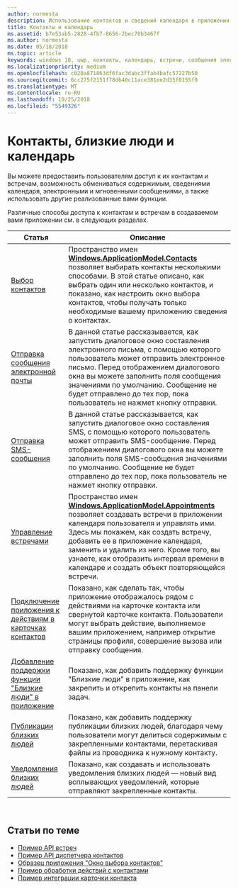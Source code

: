 ```yaml
---
author: normesta
description: Использование контактов и сведений календаря в приложении UWP.
title: Контакты и календарь
ms.assetid: b7e53ab5-2828-4fb7-8656-2bec70b3467f
ms.author: normesta
ms.date: 05/18/2018
ms.topic: article
keywords: windows 10, uwp, контакты, календарь, встречи, сообщения электронной почты
ms.localizationpriority: medium
ms.openlocfilehash: c020a871863df6fac3dabc3ffab4bafc57227b50
ms.sourcegitcommit: 6cc275f2151f78db40c11ace381ee2d35f0155f9
ms.translationtype: MT
ms.contentlocale: ru-RU
ms.lasthandoff: 10/25/2018
ms.locfileid: "5549326"
---
```

# <a name="contacts-my-people-and-calendar"></a>Контакты, близкие люди и календарь


Вы можете предоставить пользователям доступ к их контактам и встречам, возможность обмениваться содержимым, сведениями календаря, электронными и мгновенными сообщениями, а также использовать другие реализованные вами функции.

Различные способы доступа к контактам и встречам в создаваемом вами приложении см. в следующих разделах.

| Статья | Описание |
|-------|-------------|
| [Выбор контактов](selecting-contacts.md) | Пространство имен [<strong>Windows.ApplicationModel.Contacts</strong>](https://msdn.microsoft.com/library/windows/apps/BR225002) позволяет выбирать контакты несколькими способами. В этой статье описано, как выбрать один или несколько контактов, и показано, как настроить окно выбора контактов, чтобы получать только необходимые вашему приложению сведения о контактах. |
| [Отправка сообщения электронной почты](sending-email.md) | В данной статье рассказывается, как запустить диалоговое окно составления электронного письма, с помощью которого пользователь может отправить электронное письмо. Перед отображением диалогового окна вы можете заполнить поля сообщения значениями по умолчанию. Сообщение не будет отправлено до тех пор, пока пользователь не нажмет кнопку отправки. |
| [Отправка SMS-сообщения](sending-an-sms-message.md) | В данной статье рассказывается, как запустить диалоговое окно составления SMS, с помощью которого пользователь может отправить SMS-сообщение. Перед отображением диалогового окна вы можете заполнить поля SMS-сообщения значениями по умолчанию. Сообщение не будет отправлено до тех пор, пока пользователь не нажмет кнопку отправки. |
| [Управление встречами](managing-appointments.md) | Пространство имен [<strong>Windows.ApplicationModel.Appointments</strong>](https://msdn.microsoft.com/library/windows/apps/Dn263359) позволяет создавать встречи в приложении календаря пользователя и управлять ими. Здесь мы покажем, как создать встречу, добавить ее в приложение календаря, заменить и удалить из него. Кроме того, вы узнаете, как отобразить интервал времени в календаре и создать объект повторяющейся встречи. |
| [Подключение приложения к действиям в карточках контактов](integrating-with-contacts.md) | Показано, как сделать так, чтобы приложение отображалось рядом с действиями на карточке контакта или свернутой карточке контакта. Пользователи могут выбрать действие, выполняемое вашим приложением, например открытие страницы профиля, совершение вызова или отправку сообщения. |
| [Добавление поддержки функции "Близкие люди" в приложение](my-people-support.md) | Показано, как добавить поддержку функции "Близкие люди" в приложение, как закрепить и открепить контакты на панели задач. |
| [Публикации близких людей](my-people-sharing.md) | Показано, как добавить поддержку публикации близких людей, благодаря чему пользователи могут делиться содержимым с закрепленными контактами, перетаскивая файлы из проводника к нужному контакту. |
| [Уведомления близких людей](my-people-notifications.md) | Показано, как создавать и использовать уведомления близких людей — новый вид всплывающих уведомлений, которые отправляют закрепленные контакты. |

 

## <a name="related-topics"></a>Статьи по теме

* [Пример API встреч](http://go.microsoft.com/fwlink/p/?linkid=309836)
* [Пример API диспетчера контактов](http://go.microsoft.com/fwlink/p/?LinkID=310079)
* [Образец приложения "Окно выбора контактов"](http://go.microsoft.com/fwlink/p/?linkid=231575)
* [Пример обработки действий с контактами](http://go.microsoft.com/fwlink/p/?LinkID=320151)
* [Пример интеграции карточки контакта](https://github.com/Microsoft/Windows-universal-samples/tree/master/Samples/ContactCardIntegration)
